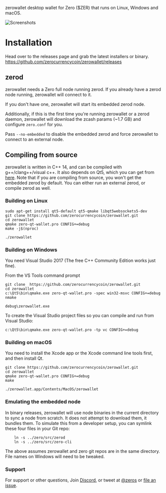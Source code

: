 zerowallet desktop wallet for Zero ($ZER) that runs on Linux, Windows and macOS.


![Screenshots](zerowallet.png?raw=true)
# Installation

Head over to the releases page and grab the latest installers or binary. https://github.com/zerocurrencycoin/zerowallet/releases

## zerod
zerowallet needs a Zero full node running zerod. If you already have a zerod node running, zerowallet will connect to it.

If you don't have one, zerowallet will start its embedded zerod node.

Additionally, if this is the first time you're running zerowallet or a zerod daemon, zerowallet will download the zcash params (~1.7 GB) and configure `zero.conf` for you.

Pass `--no-embedded` to disable the embedded zerod and force zerowallet to connect to an external node.

## Compiling from source
zerowallet is written in C++ 14, and can be compiled with g++/clang++/visual c++. It also depends on Qt5, which you can get from [here](https://www.qt.io/download). Note that if you are compiling from source, you won't get the embedded zerod by default. You can either run an external zerod, or compile zerod as well.


### Building on Linux

```
sudo apt-get install qt5-default qt5-qmake libqt5websockets5-dev
git clone https://github.com/zerocurrencycoin/zerowallet.git
cd zerowallet
qmake zero-qt-wallet.pro CONFIG+=debug
make -j$(nproc)

./zerowallet
```

### Building on Windows
You need Visual Studio 2017 (The free C++ Community Edition works just fine).

From the VS Tools command prompt
```
git clone  https://github.com/zerocurrencycoin/zerowallet.git
cd zerowallet
c:\Qt5\bin\qmake.exe zero-qt-wallet.pro -spec win32-msvc CONFIG+=debug
nmake

debug\zerowallet.exe
```

To create the Visual Studio project files so you can compile and run from Visual Studio:
```
c:\Qt5\bin\qmake.exe zero-qt-wallet.pro -tp vc CONFIG+=debug
```

### Building on macOS
You need to install the Xcode app or the Xcode command line tools first, and then install Qt.

```
git clone https://github.com/zerocurrencycoin/zerowallet.git
cd zerowallet
qmake zero-qt-wallet.pro CONFIG+=debug
make

./zerowallet.app/Contents/MacOS/zerowallet
```

### Emulating the embedded node

In binary releases, zerowallet will use node binaries in the current directory to sync a node from scratch.
It does not attempt to download them, it bundles them. To simulate this from a developer setup, you can symlink
these four files in your Git repo:

```
    ln -s ../zero/src/zerod
    ln -s ../zero/src/zero-cli
```

The above assumes zerowallet and zero git repos are in the same directory. File names on Windows will need to be tweaked.

### Support

For support or other questions, Join [Discord](https://discordapp.com/invite/Jq5knn5), or tweet at [@zeros](https://twitter.com/zerocurrencies) or [file an issue](https://github.com/zerocurrencycoin/zerowallet/issues).

